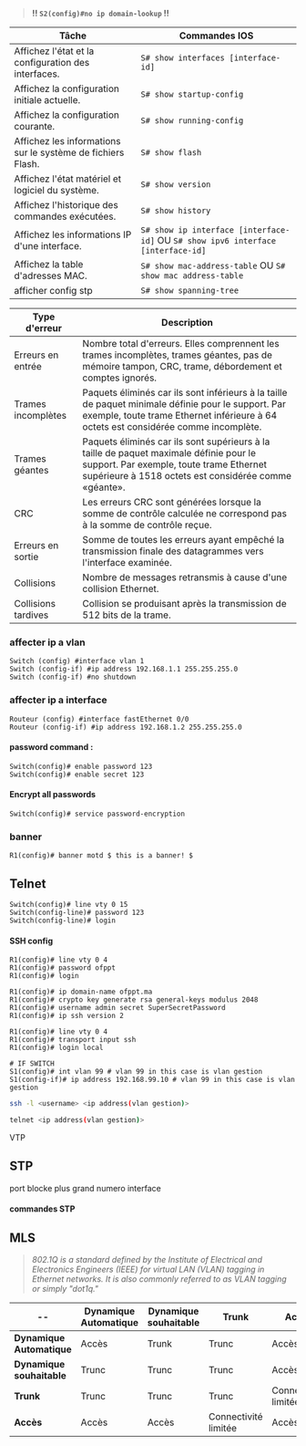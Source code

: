 
> **!! `S2(config)#no ip domain-lookup` !!**

Tâche | Commandes IOS
--------------------------------------------------- | --------------
Affichez l'état et la configuration des interfaces. | `S# show interfaces [interface-id]`
Affichez la configuration initiale actuelle. | `S# show startup-config`
Affichez la configuration courante.  | `S# show running-config`
Affichez les informations sur le système de fichiers Flash. |  `S# show flash`
Affichez l'état matériel et logiciel du système. |  `S# show version`
Affichez l'historique des commandes exécutées.  | `S# show history`
Affichez les informations IP d'une interface. | `S# show ip interface [interface-id]` OU `S# show ipv6 interface [interface-id]`
Affichez la table d'adresses MAC. |  `S# show mac-address-table` OU `S# show mac address-table`
afficher config stp | `S# show spanning-tree`


Type d'erreur |  Description
-- | --
Erreurs en entrée | Nombre total d'erreurs. Elles comprennent les trames incomplètes, trames géantes, pas de mémoire tampon, CRC, trame, débordement et comptes ignorés.
Trames incomplètes|  Paquets éliminés car ils sont inférieurs à la taille de paquet minimale définie pour le support. Par exemple, toute trame Ethernet inférieure à 64 octets est considérée comme incomplète.
Trames géantes | Paquets éliminés car ils sont supérieurs à la taille de paquet maximale définie pour le support. Par exemple, toute trame Ethernet supérieure à 1518 octets est considérée comme «géante».
CRC | Les erreurs CRC sont générées lorsque la somme de contrôle calculée ne correspond pas à la somme de contrôle reçue.
Erreurs en sortie | Somme de toutes les erreurs ayant empêché la transmission finale des datagrammes vers l'interface examinée.
Collisions | Nombre de messages retransmis à cause d'une collision Ethernet.
Collisions tardives | Collision se produisant après la transmission de 512 bits de la trame.

### affecter ip a vlan
```
Switch (config) #interface vlan 1
Switch (config-if) #ip address 192.168.1.1 255.255.255.0
Switch (config-if) #no shutdown
```
### affecter ip a interface
```
Routeur (config) #interface fastEthernet 0/0
Routeur (config-if) #ip address 192.168.1.2 255.255.255.0
```

#### password command :
```
Switch(config)# enable password 123
Switch(config)# enable secret 123
```
#### Encrypt all passwords
```
Switch(config)# service password-encryption
```

### banner 
```
R1(config)# banner motd $ this is a banner! $
```

## Telnet
```
Switch(config)# line vty 0 15
Switch(config-line)# password 123
Switch(config-line)# login
```
#### SSH config
```
R1(config)# line vty 0 4
R1(config)# password ofppt
R1(config)# login

R1(config)# ip domain-name ofppt.ma
R1(config)# crypto key generate rsa general-keys modulus 2048
R1(config)# username admin secret SuperSecretPassword
R1(config)# ip ssh version 2

R1(config)# line vty 0 4
R1(config)# transport input ssh
R1(config)# login local

# IF SWITCH
S1(config)# int vlan 99 # vlan 99 in this case is vlan gestion
S1(config-if)# ip address 192.168.99.10 # vlan 99 in this case is vlan gestion

```

 ```bash
ssh -l <username> <ip address(vlan gestion)>

telnet <ip address(vlan gestion)>
```

VTP

## STP
port blocke plus grand numero interface

#### commandes STP




## MLS



>*802.1Q is a standard defined by the Institute of Electrical and Electronics Engineers (IEEE) for virtual LAN (VLAN) tagging in Ethernet networks. It is also commonly referred to as VLAN tagging or simply "dot1q."*


 -- | Dynamique Automatique | Dynamique souhaitable | Trunk | Accès 
 -- | --------------------- | --------------------- | ----- | ----- 
**Dynamique Automatique** | Accès | Trunk | Trunc | Accès 
**Dynamique souhaitable** | Trunc | Trunc | Trunc | Accès 
**Trunk** | Trunc | Trunc | Trunc | Connectivité limitée 
**Accès** | Accès | Accès | Connectivité limitée | Accès
